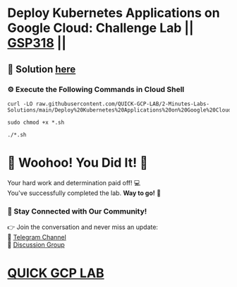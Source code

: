 # Deploy Kubernetes Applications on Google Cloud: Challenge Lab || [GSP318](https://www.cloudskillsboost.google/focuses/10457?parent=catalog) ||

## 🔑 Solution [here](https://youtu.be/Oborm_v-19o)

### ⚙️ Execute the Following Commands in Cloud Shell

```
curl -LO raw.githubusercontent.com/QUICK-GCP-LAB/2-Minutes-Labs-Solutions/main/Deploy%20Kubernetes%20Applications%20on%20Google%20Cloud%20Challenge%20Lab/gsp318.sh

sudo chmod +x *.sh

./*.sh
```

# 🎉 Woohoo! You Did It! 🎉  

Your hard work and determination paid off! 💻  
You've successfully completed the lab. **Way to go!** 🚀

### 💬 Stay Connected with Our Community!  
👉 Join the conversation and never miss an update:  
📢 [Telegram Channel](https://t.me/quickgcplab)  
👥 [Discussion Group](https://t.me/quickgcplabchats)  

# [QUICK GCP LAB](https://www.youtube.com/@quickgcplab)
